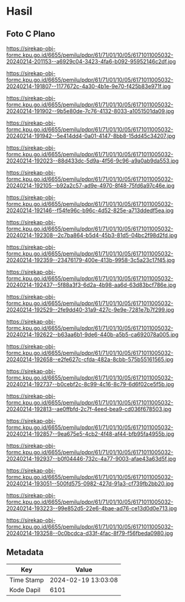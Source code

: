 # Hasil

## Foto C Plano

https://sirekap-obj-formc.kpu.go.id/6655/pemilu/pdpr/61/71/01/10/05/6171011005032-20240214-201153--a6929c04-3423-4fa6-b092-95952146c2df.jpg

https://sirekap-obj-formc.kpu.go.id/6655/pemilu/pdpr/61/71/01/10/05/6171011005032-20240214-191807--1177672c-4a30-4b1e-9e70-f425b83e971f.jpg

https://sirekap-obj-formc.kpu.go.id/6655/pemilu/pdpr/61/71/01/10/05/6171011005032-20240214-191902--9b5e80de-7c76-4132-8033-a1051501da09.jpg

https://sirekap-obj-formc.kpu.go.id/6655/pemilu/pdpr/61/71/01/10/05/6171011005032-20240214-191942--5e414dd4-0a01-4147-8bb8-15dd45c34207.jpg

https://sirekap-obj-formc.kpu.go.id/6655/pemilu/pdpr/61/71/01/10/05/6171011005032-20240214-192023--88d433dc-5d9a-4f56-9c96-a9a0ab9da553.jpg

https://sirekap-obj-formc.kpu.go.id/6655/pemilu/pdpr/61/71/01/10/05/6171011005032-20240214-192105--b92a2c57-ad9e-4970-8f48-75fd6a97c46e.jpg

https://sirekap-obj-formc.kpu.go.id/6655/pemilu/pdpr/61/71/01/10/05/6171011005032-20240214-192146--f54fe96c-b96c-4d52-825e-a713ddedf5ea.jpg

https://sirekap-obj-formc.kpu.go.id/6655/pemilu/pdpr/61/71/01/10/05/6171011005032-20240214-192308--2c7ba864-b5d4-45b3-81d5-04bc2f98d2fd.jpg

https://sirekap-obj-formc.kpu.go.id/6655/pemilu/pdpr/61/71/01/10/05/6171011005032-20240214-192359--23476179-400e-413b-9958-3c5a23c17f45.jpg

https://sirekap-obj-formc.kpu.go.id/6655/pemilu/pdpr/61/71/01/10/05/6171011005032-20240214-192437--5f88a3f3-6d2a-4b98-aa6d-63d83bcf786e.jpg

https://sirekap-obj-formc.kpu.go.id/6655/pemilu/pdpr/61/71/01/10/05/6171011005032-20240214-192529--2fe9dd40-31a9-427c-9e9e-7281e7b7f299.jpg

https://sirekap-obj-formc.kpu.go.id/6655/pemilu/pdpr/61/71/01/10/05/6171011005032-20240214-192622--b63aa6b1-9de6-440b-a5b5-ca692078a005.jpg

https://sirekap-obj-formc.kpu.go.id/6655/pemilu/pdpr/61/71/01/10/05/6171011005032-20240214-192658--e2fe627c-cfda-482a-8cbb-575b55161565.jpg

https://sirekap-obj-formc.kpu.go.id/6655/pemilu/pdpr/61/71/01/10/05/6171011005032-20240214-192737--b0cebf2c-8c99-4c16-8c79-6d6f02ce5f5b.jpg

https://sirekap-obj-formc.kpu.go.id/6655/pemilu/pdpr/61/71/01/10/05/6171011005032-20240214-192813--ae0ffbfd-2c7f-4eed-bea9-cd036f678503.jpg

https://sirekap-obj-formc.kpu.go.id/6655/pemilu/pdpr/61/71/01/10/05/6171011005032-20240214-192857--9ea675e5-4cb2-4f48-af44-bfb95fa4955b.jpg

https://sirekap-obj-formc.kpu.go.id/6655/pemilu/pdpr/61/71/01/10/05/6171011005032-20240214-192937--b0f04446-732c-4a77-9003-afae43a63d5f.jpg

https://sirekap-obj-formc.kpu.go.id/6655/pemilu/pdpr/61/71/01/10/05/6171011005032-20240214-193051--500fd575-0982-427d-91a3-cf739fb2bb20.jpg

https://sirekap-obj-formc.kpu.go.id/6655/pemilu/pdpr/61/71/01/10/05/6171011005032-20240214-193223--99e852d5-22e6-4bae-ad76-ce13d0d0e713.jpg

https://sirekap-obj-formc.kpu.go.id/6655/pemilu/pdpr/61/71/01/10/05/6171011005032-20240214-193258--0c0bcdca-d33f-4fac-8f79-f56fbeda0980.jpg


## Metadata

| Key        | Value               |
| ---------- | ------------------- |
| Time Stamp | 2024-02-19 13:03:08 |
| Kode Dapil | 6101                |



